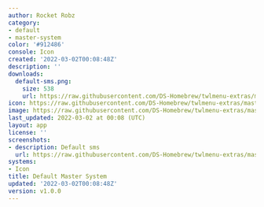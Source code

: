 ```yaml
---
author: Rocket Robz
category:
- default
- master-system
color: '#912486'
console: Icon
created: '2022-03-02T00:08:48Z'
description: ''
downloads:
  default-sms.png:
    size: 538
    url: https://raw.githubusercontent.com/DS-Homebrew/twlmenu-extras/master/_nds/TWiLightMenu/icons/default-sms.png
icon: https://raw.githubusercontent.com/DS-Homebrew/twlmenu-extras/master/_nds/TWiLightMenu/icons/default-sms.png
image: https://raw.githubusercontent.com/DS-Homebrew/twlmenu-extras/master/_nds/TWiLightMenu/icons/default-sms.png
last_updated: 2022-03-02 at 00:08 (UTC)
layout: app
license: ''
screenshots:
- description: Default sms
  url: https://raw.githubusercontent.com/DS-Homebrew/twlmenu-extras/master/_nds/TWiLightMenu/icons/default-sms.png
systems:
- Icon
title: Default Master System
updated: '2022-03-02T00:08:48Z'
version: v1.0.0
---
```

